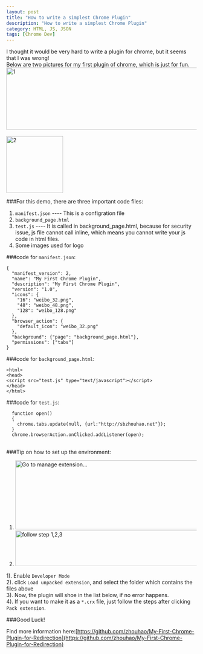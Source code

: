 ```yaml
---
layout: post
title: "How to write a simplest Chrome Plugin"
description: "How to write a simplest Chrome Plugin"
category: HTML, JS, JSON
tags: [Chrome Dev]
---
```


I thought it would be very hard to write a plugin for chrome, but it seems that I was wrong!    
Below are two pictures for my first plugin of chrome, which is just for fun.   
<a href="http://www.flickr.com/photos/sbzhouhao/9324251274/" title="1 by Zhou Hao, on Flickr"><img src="http://farm4.staticflickr.com/3716/9324251274_37310cab4c_z.jpg" width="640" height="164" alt="1"></a><br><br/>
<a href="http://www.flickr.com/photos/sbzhouhao/9324251284/" title="2 by Zhou Hao, on Flickr"><img src="http://farm6.staticflickr.com/5349/9324251284_44000bd7b3_q.jpg" width="150" height="150" alt="2"></a>

###For this demo, there are three important code files:    
1. `manifest.json`  ---- This is a configration file   
2. `background_page.html`      
3. `test.js`  ---- It is called in background_page.html, because for security issue, js file cannot call inline, which means you cannot write your js code in html files.  
4. Some images used for logo   

###code for `manifest.json`:    
<pre><code>{
  "manifest_version": 2,
  "name": "My First Chrome Plugin",
  "description": "My First Chrome Plugin",
  "version": "1.0",
  "icons": {
    "16": "weibo_32.png",
    "48": "weibo_48.png",
    "128": "weibo_128.png"
  },
  "browser_action": {
    "default_icon": "weibo_32.png"
  },
  "background": {"page": "background_page.html"},
  "permissions": ["tabs"]
}
</code></pre>

###code for `background_page.html`:   

    <html>
    <head>
    <script src="test.js" type="text/javascript"></script>
    </head>
    </html>


###code for `test.js`:    
<pre>
<code>  function open() 
  {
    chrome.tabs.update(null, {url:"http://sbzhouhao.net"});
  }
  chrome.browserAction.onClicked.addListener(open);
</code>
</pre>

###Tip on how to set up the environment:    
1. <img src="http://farm6.staticflickr.com/5470/9322482861_5c95da64b9_z.jpg" width="640" height="182" alt="Go to manage extension..."> 
    
2. <img src="http://farm3.staticflickr.com/2842/9322482839_aab456d49f_z.jpg" width="640" height="94" alt="follow step 1,2,3">     

  1). Enable `Developer Mode`    
	2). click `Load unpacked extension`, and select the folder which contains the files above   
	3). Now, the plugin will shoe in the list below, if no error happens.     
	4). If you want to make it as a `*.crx` file, just follow the steps after clicking `Pack extension`.

###Good Luck!


Find more information here:[https://github.com/zhouhao/My-First-Chrome-Plugin-for-Redirection](https://github.com/zhouhao/My-First-Chrome-Plugin-for-Redirection)

